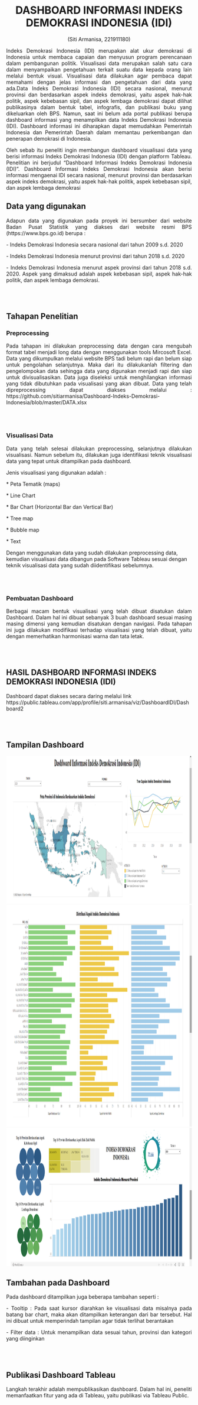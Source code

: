 
<h1 align="center"> DASHBOARD INFORMASI INDEKS DEMOKRASI INDONESIA (IDI) </h1>
<p align="center">(Siti Armanisa, 221911180)</p>
<p align="justify">  Indeks Demokrasi Indonesia (IDI) merupakan alat ukur demokrasi di Indonesia untuk membaca capaian dan menyusun program perencanaan dalam pembangunan politik. Visualisasi data merupakan salah satu cara dalam menyampaikan pengetahuan terkait suatu data kepada orang lain melalui bentuk visual. Visualisasi data dilakukan agar pembaca dapat memahami dengan jelas informasi dan pengetahuan dari data yang ada.Data Indeks Demokrasi Indonesia (IDI) secara nasional, menurut provinsi dan berdasarkan aspek indeks demokrasi, yaitu aspek hak-hak politik, aspek kebebasan sipil, dan aspek lembaga demokrasi dapat dilihat publikasinya dalam bentuk tabel,  infografis,  dan publikasi buku yang dikeluarkan oleh BPS. Namun, saat ini belum ada portal publikasi berupa dashboard informasi yang menampilkan data Indeks Demokrasi Indonesia (IDI). Dashboard informasi ini diharapkan dapat memudahkan Pemerintah Indonesia dan Pemerintah Daerah dalam memantau perkembangan dan penerapan demokrasi di Indonesia.  </p>
<p align="justify">Oleh sebab itu peneliti ingin membangun dashboard visualisasi data yang berisi informasi Indeks Demokrasi Indonesia (IDI) dengan platform Tableau. Penelitian ini berjudul “Dashboard Informasi Indeks Demokrasi Indonesia (IDI)”. Dashboard Informasi Indeks Demokrasi Indonesia akan berisi informasi mengaenai IDI secara nasional, menurut provinsi dan  berdasarkan aspek indeks demokrasi, yaitu aspek hak-hak politik, aspek kebebasan sipil, dan aspek lembaga demokrasi</p>

<h2 align="justify">Data yang digunakan</h2>
<p align="justify">Adapun data yang digunakan pada proyek ini bersumber dari website Badan Pusat Statistik yang diakses dari website resmi BPS (https://www.bps.go.id) berupa : </p>
<p align="justify">- Indeks Demokrasi Indonesia secara nasional dari tahun 2009 s.d. 2020</p>
<p align="justify">- Indeks Demokrasi Indonesia menurut provinsi dari tahun 2018 s.d. 2020</p>
<p align="justify">- Indeks Demokrasi Indonesia menurut aspek provinsi dari tahun 2018 s.d. 2020. Aspek yang dimaksud adalah aspek kebebasan sipil, aspek hak-hak politik, dan aspek lembaga demokrasi. </p>

<br></br>

<h2>Tahapan Penelitian</h2>
<h3>Preprocessing</h3>
<p align="justify">Pada tahapan ini dilakukan preprocessing data dengan cara mengubah format tabel menjadi long data dengan menggunakan tools Mircosoft Excel. Data yang dikumpulkan melalui website BPS tadi belum rapi dan belum siap untuk pengolahan selanjutnya. Maka dari itu dilakukanlah filtering dan pengelompokan data  sehingga data yang digunakan menjadi rapi dan siap untuk divisualisasikan. Data juga diseleksi untuk menghilangkan informasi yang tidak dibutuhkan pada visualisasi yang akan dibuat. Data yang telah dipreprocessing dapat diakses melalui : https://github.com/sitiarmanisa/Dashboard-Indeks-Demokrasi-Indonesia/blob/master/DATA.xlsx </p>
<br></br>

<h3>Visualisasi Data</h3>
<p align="justify">Data yang telah selesai dilakukan preprocessing, selanjutnya dilakukan visualisasi. Namun sebelum itu, dilakukan juga identifikasi teknik visualisasi data yang tepat untuk ditampilkan pada dashboard. </p>
<p>Jenis visualisasi yang digunakan adalah :</p>
<p> * Peta Tematik (maps) </p>
<p> * Line Chart </p>
<p> * Bar Chart (Horizontal Bar dan Vertical Bar) </p>
<p> * Tree map </p>
<p> * Bubble map </p>
<p> * Text </p>
<p > Dengan menggunakan data yang sudah dilakukan preprocessing data, kemudian visualisasi data dibangun pada Software Tableau sesuai dengan teknik visualisasi data yang sudah diidentifikasi sebelumnya. </p>
<br></br>
 
<h3> Pembuatan Dashboard</h3>
<p align="justify"> Berbagai macam bentuk visualisasi yang telah dibuat disatukan dalam Dashboard. Dalam hal ini dibuat sebanyak 3 buah dashboard sesuai masing masing dimensi yang kemudian disatukan dengan navigasi. Pada tahapan ini juga dilakukan modifikasi terhadap visualisasi yang telah dibuat, yaitu dengan memerhatikan harmonisasi warna dan tata letak.</p>
<br></br>

<h2> HASIL DASHBOARD INFORMASI INDEKS DEMOKRASI INDONESIA (IDI) </h2>
<p>Dashboard dapat diakses secara daring melalui link  https://public.tableau.com/app/profile/siti.armanisa/viz/DashboardIDI/Dashboard2 </p>
<br> </br>

<h2>Tampilan Dashboard</h2>
<p align="center">
  <img src="https://github.com/sitiarmanisa/Dashboard-Indeks-Demokrasi-Indonesia/blob/master/dashboard%20part1.png" width ="900" height="400"/>
   <img src="https://github.com/sitiarmanisa/Dashboard-Indeks-Demokrasi-Indonesia/blob/master/dashboard%20part2.png" width ="900" height="600"/>
    <img src="https://github.com/sitiarmanisa/Dashboard-Indeks-Demokrasi-Indonesia/blob/master/dashboard%20part3.png" width ="900" height="375"/>
  </p>
  
<h2> Tambahan pada Dashboard</h2>
<p> Pada dashboard ditampilkan juga beberapa tambahan seperti : </p>
<p align="justify"> - Tooltip : Pada saat kursor diarahkan ke visualisasi data misalnya pada batang bar chart, maka akan ditampilkan keterangan dari bar tersebut. Hal ini dibuat untuk memperindah tampilan agar tidak terlihat berantakan</p>
<p align="justify"> - Filter data : Untuk menampilkan data sesuai tahun, provinsi dan kategori yang diinginkan</p>
<br></br>

<h2>Publikasi Dashboard Tableau</h2>
<p align="justify"> Langkah terakhir adalah mempublikasikan dashboard. Dalam hal ini, peneliti memanfaatkan fitur yang ada di Tableau, yaitu publikasi via Tableau Public. </p>
<br></br>

